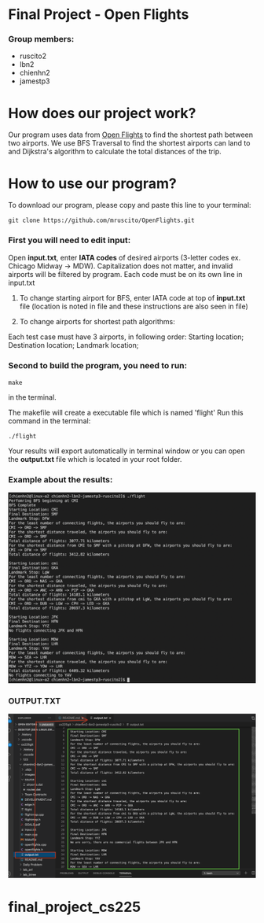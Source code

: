 # Final Project - Open Flights

### Group members:
* ruscito2
* lbn2
* chienhn2
* jamestp3

# How does our project work?
Our program uses data from [Open Flights](https://openflights.org/data.html) to find the shortest path between two airports.
We use BFS Traversal to find the shortest airports can land to and Dijkstra's algorithm to calculate the total distances of the trip. 

# How to use our program?

To download our program, please copy and paste this line to your terminal:

```
git clone https://github.com/mruscito/OpenFlights.git
```

### First you will need to edit input:

Open **input.txt**, enter **IATA codes** of desired airports (3-letter codes ex. Chicago Midway -> MDW).
Capitalization does not matter, and invalid airports will be filtered by program.
Each code must be on its own line in input.txt

1. To change starting airport for BFS, enter IATA code at top of **input.txt** file
(location is noted in file and these instructions are also seen in file)

2. To change airports for shortest path algorithms:

Each test case must have 3 airports, in following order:
Starting location;
Destination location;
Landmark location;

### Second to build the program, you need to run:
```make
make
```
in the terminal.

The makefile will create a executable file which is named 'flight'
Run this command in the terminal: 
```flight
./flight
```

Your results will export automatically in terminal window or you can open the **output.txt** file which is located in your root folder.

### Example about the results:
![GitHub Logo](/images/example.png)

### OUTPUT.TXT
![GitHub Logo](/images/output.png)
# final_project_cs225
